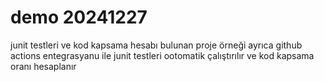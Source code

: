 # demo 20241227
junit testleri ve kod kapsama hesabı bulunan proje örneği
ayrıca github actions entegrasyanu ile junit testleri ootomatik çalıştırılır ve kod kapsama oranı hesaplanır
